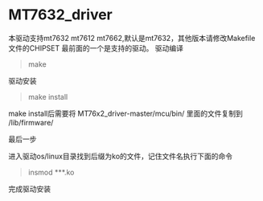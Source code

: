 # MT7632_driver
本驱动支持mt7632 mt7612 mt7662,默认是mt7632，其他版本请修改Makefile文件的CHIPSET  最前面的一个是支持的驱动。
驱动编译

>make

驱动安装

>make install

make install后需要将  MT76x2_driver-master/mcu/bin/   里面的文件复制到  /lib/firmware/

最后一步

进入驱动os/linux目录找到后缀为ko的文件，记住文件名执行下面的命令

>insmod ***.ko

完成驱动安装

